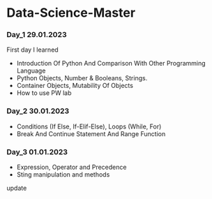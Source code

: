 # Data-Science-Master### Day_1 29.01.2023First day I learned * Introduction Of Python And Comparison With Other Programming Language* Python Objects, Number & Booleans, Strings.* Container Objects, Mutability Of Objects * How to use PW lab### Day_2 30.01.2023* Conditions (If Else, If-Elif-Else), Loops (While, For)* Break And Continue Statement And Range Function ### Day_3 01.01.2023* Expression, Operator and Precedence* Sting manipulation and methodsupdate